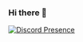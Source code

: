 ### Hi there 👋

[![Discord Presence](https://lanyard.cnrad.dev/api/739830634679107694)](https://discord.com/users/739830634679107694)
